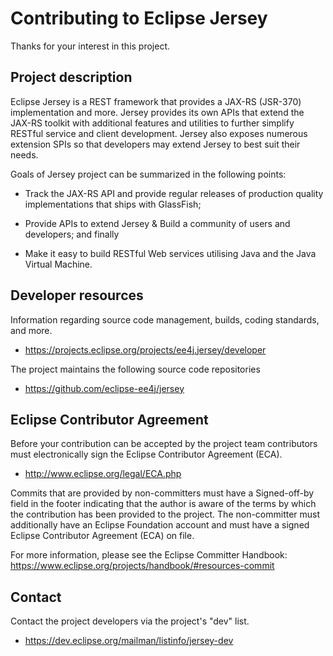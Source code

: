[//]: # " Copyright (c) 2024 Oracle and/or its affiliates. All rights reserved. "
[//]: # "  "
[//]: # " This program and the accompanying materials are made available under the "
[//]: # " terms of the Eclipse Public License v. 2.0, which is available at "
[//]: # " http://www.eclipse.org/legal/epl-2.0. "
[//]: # "  "
[//]: # " This Source Code may also be made available under the following Secondary "
[//]: # " Licenses when the conditions for such availability set forth in the "
[//]: # " Eclipse Public License v. 2.0 are satisfied: GNU General Public License, "
[//]: # " version 2 with the GNU Classpath Exception, which is available at "
[//]: # " https://www.gnu.org/software/classpath/license.html. "
[//]: # "  "
[//]: # " SPDX-License-Identifier: EPL-2.0 OR GPL-2.0 WITH Classpath-exception-2.0 "

# Contributing to Eclipse Jersey

Thanks for your interest in this project.

## Project description

Eclipse Jersey is a REST framework that provides a JAX-RS (JSR-370) implementation and more. 
Jersey provides its own APIs that extend the JAX-RS toolkit with additional features and utilities 
to further simplify RESTful service and client development. Jersey also exposes numerous extension 
SPIs so that developers may extend Jersey to best suit their needs.
 
Goals of Jersey project can be summarized in the following points:
* Track the JAX-RS API and provide regular releases of production quality implementations that ships with GlassFish;

* Provide APIs to extend Jersey & Build a community of users and developers; and finally

* Make it easy to build RESTful Web services utilising Java and the Java Virtual Machine.

## Developer resources

Information regarding source code management, builds, coding standards, and
more.

* https://projects.eclipse.org/projects/ee4j.jersey/developer

The project maintains the following source code repositories

* https://github.com/eclipse-ee4j/jersey

## Eclipse Contributor Agreement

Before your contribution can be accepted by the project team contributors must
electronically sign the Eclipse Contributor Agreement (ECA).

* http://www.eclipse.org/legal/ECA.php

Commits that are provided by non-committers must have a Signed-off-by field in
the footer indicating that the author is aware of the terms by which the
contribution has been provided to the project. The non-committer must
additionally have an Eclipse Foundation account and must have a signed Eclipse
Contributor Agreement (ECA) on file.

For more information, please see the Eclipse Committer Handbook:
https://www.eclipse.org/projects/handbook/#resources-commit

## Contact

Contact the project developers via the project's "dev" list.

* https://dev.eclipse.org/mailman/listinfo/jersey-dev
